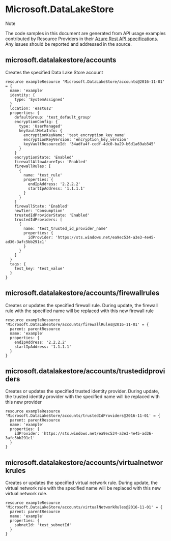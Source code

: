 # Microsoft.DataLakeStore
  
> [!NOTE]
> The code samples in this document are generated from API usage examples contributed by Resource Providers in their [Azure Rest API specifications](https://github.com/Azure/azure-rest-api-specs). Any issues should be reported and addressed in the source.


## microsoft.datalakestore/accounts

Creates the specified Data Lake Store account
```bicep
resource exampleResource 'Microsoft.DataLakeStore/accounts@2016-11-01' = {
  name: 'example'
  identity: {
    type: 'SystemAssigned'
  }
  location: 'eastus2'
  properties: {
    defaultGroup: 'test_default_group'
    encryptionConfig: {
      type: 'UserManaged'
      keyVaultMetaInfo: {
        encryptionKeyName: 'test_encryption_key_name'
        encryptionKeyVersion: 'encryption_key_version'
        keyVaultResourceId: '34adfa4f-cedf-4dc0-ba29-b6d1a69ab345'
      }
    }
    encryptionState: 'Enabled'
    firewallAllowAzureIps: 'Enabled'
    firewallRules: [
      {
        name: 'test_rule'
        properties: {
          endIpAddress: '2.2.2.2'
          startIpAddress: '1.1.1.1'
        }
      }
    ]
    firewallState: 'Enabled'
    newTier: 'Consumption'
    trustedIdProviderState: 'Enabled'
    trustedIdProviders: [
      {
        name: 'test_trusted_id_provider_name'
        properties: {
          idProvider: 'https://sts.windows.net/ea9ec534-a3e3-4e45-ad36-3afc5bb291c1'
        }
      }
    ]
  }
  tags: {
    test_key: 'test_value'
  }
}
```

## microsoft.datalakestore/accounts/firewallrules

Creates or updates the specified firewall rule. During update, the firewall rule with the specified name will be replaced with this new firewall rule
```bicep
resource exampleResource 'Microsoft.DataLakeStore/accounts/firewallRules@2016-11-01' = {
  parent: parentResource 
  name: 'example'
  properties: {
    endIpAddress: '2.2.2.2'
    startIpAddress: '1.1.1.1'
  }
}
```

## microsoft.datalakestore/accounts/trustedidproviders

Creates or updates the specified trusted identity provider. During update, the trusted identity provider with the specified name will be replaced with this new provider
```bicep
resource exampleResource 'Microsoft.DataLakeStore/accounts/trustedIdProviders@2016-11-01' = {
  parent: parentResource 
  name: 'example'
  properties: {
    idProvider: 'https://sts.windows.net/ea9ec534-a3e3-4e45-ad36-3afc5bb291c1'
  }
}
```

## microsoft.datalakestore/accounts/virtualnetworkrules

Creates or updates the specified virtual network rule. During update, the virtual network rule with the specified name will be replaced with this new virtual network rule.
```bicep
resource exampleResource 'Microsoft.DataLakeStore/accounts/virtualNetworkRules@2016-11-01' = {
  parent: parentResource 
  name: 'example'
  properties: {
    subnetId: 'test_subnetId'
  }
}
```

